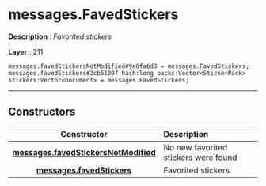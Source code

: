 # messages.FavedStickers

**Description** : *Favorited stickers*

**Layer** : 211

```tl
messages.favedStickersNotModified#9e8fa6d3 = messages.FavedStickers;
messages.favedStickers#2cb51097 hash:long packs:Vector<StickerPack> stickers:Vector<Document> = messages.FavedStickers;
```

---

## Constructors

| Constructor | Description |
| :---: | :--- |
| [**messages.favedStickersNotModified**](constructor/messages.favedStickersNotModified) | No new favorited stickers were found |
| [**messages.favedStickers**](constructor/messages.favedStickers) | Favorited stickers |